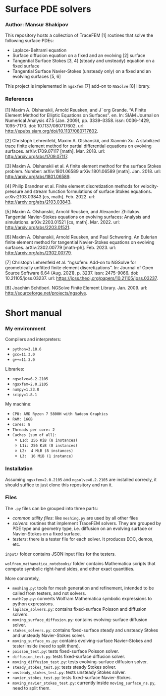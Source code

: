 # Surface PDE solvers
### Author: Mansur Shakipov
This repository hosts a collection of TraceFEM [1] routines that solve the following surface PDEs:
- Laplace-Beltrami equation
- Surface diffusion equation on a fixed and an evolving [2] surface
- Tangential Surface Stokes [3, 4] (steady and unsteady) equation on a fixed surface
- Tangential Surface Navier-Stokes (unsteady only) on a fixed and an evolving surfaces [5, 6]

This project is implemented in `ngsxfem` [7] add-on to `NGSolve` [8] library.

### References
[1] Maxim A. Olshanskii, Arnold Reusken, and J¨org Grande. “A Finite Element Method for Elliptic Equations on Surfaces”. en. In: SIAM Journal on Numerical Analysis 47.5 (Jan. 2009), pp. 3339–3358. issn: 0036-1429, 1095-7170. doi: 10.1137/080717602. url: http://epubs.siam.org/doi/10.1137/080717602. 

[2] Christoph Lehrenfeld, Maxim A. Olshanskii, and Xianmin Xu. A stabilized trace finite element method for partial differential equations on evolving surfaces. arXiv:1709.07117 [math]. Mar. 2018. url: http://arxiv.org/abs/1709.07117.

[3] Maxim A. Olshanskii et al. A finite element method for the surface Stokes problem. Number: arXiv:1801.06589 arXiv:1801.06589 [math]. Jan. 2018. url: http://arxiv.org/abs/1801.06589.

[4] Philip Brandner et al. Finite element discretization methods for velocity-pressure and stream function formulations of surface Stokes equations. arXiv:2103.03843 [cs, math]. Feb. 2022. url: http://arxiv.org/abs/2103.03843.

[5] Maxim A. Olshanskii, Arnold Reusken, and Alexander Zhiliakov. Tangential Navier-Stokes equations on evolving surfaces: Analysis and simulations. arXiv:2203.01521 [cs, math]. Mar. 2022. url: http://arxiv.org/abs/2203.01521.

[6] Maxim A. Olshanskii, Arnold Reusken, and Paul Schwering. An Eulerian finite element method  for tangential Navier-Stokes equations on evolving surfaces. arXiv:2302.00779 [math-ph]. Feb. 2023. url: http://arxiv.org/abs/2302.00779.

[7] Christoph Lehrenfeld et al. “ngsxfem: Add-on to NGSolve for geometrically unfitted finite element discretizations”. In: Journal of Open Source Software 6.64 (Aug. 2021), p. 3237. issn: 2475-9066. doi: 10.21105/joss.03237. url: https://joss.theoj.org/papers/10.21105/joss.03237.

[8] Joachim Schöberl. NGSolve Finite Element Library. Jan. 2009. url: http://sourceforge.net/projects/ngsolve.

# Short manual

### My environment

Compilers and interpreters:
- `python=3.10.6`
- `gcc=11.3.0`
- `g++=11.3.0`

Libraries:
- `ngsolve=6.2.2105`
- `ngsxfem=2.0.2105`
- `numpy=1.23.0`
- `scipy=1.8.1`

My machine:
- `CPU: AMD Ryzen 7 5800H with Radeon Graphics`
- `RAM: 16GB`
- `Cores: 8`
- `Threads per core: 2`
- `Caches (sum of all)`:     
  - `L1d: 256 KiB (8 instances)`
  - `L1i: 256 KiB (8 instances)`
  - `L2:  4 MiB (8 instances)`
  - `L3:  16 MiB (1 instance)`

### Installation
Assuming `ngsxfem=2.0.2105` and `ngsolve=6.2.2105` are installed correcly, it should suffice to just clone this repository and run it.

### Files
The `.py` files can be grouped into three parts: 
- _common utility files_: like `meshing.py` are used by all other files
- _solvers_: routines that implement TraceFEM solvers. They are grouped by PDE type and geometry type, i.e. diffusion on an evolving surface or Navier-Stokes on a fixed surface.
- _testers_: there is a tester file for each solver. It produces EOC, demos, etc.

`input/` folder contains JSON input files for the testers.

`wolfram_mathamatica_notebooks/` folder contains Mathematica scripts that compute symbolic right-hand sides, and other exact quantities. 

More concretely,
- `meshing.py`: tools for mesh generation and refinement, intended to be called from testers, and not solvers.
- `math2py.py`: converts Wolfram Mathematica symbolic expressions to python expressions.
- `laplace_solvers.py`: contains fixed-surface Poisson and diffusion solvers.
- `moving_surface_diffusion.py`: contains evolving-surface diffusion solver.
- `stokes_solvers.py`: contains fixed-surface steady and unsteady Stokes and unsteady Navier-Stokes solver.
- `moving_surface_ns.py`: contains evolving-surface Navier-Stokes and tester inside (need to split them).
- `poisson_test.py`: tests fixed-surface Poisson solver.
- `diffusion_test.py`: tests fixed-surface diffusion solver.
- `moving_diffusion_test.py`: tests evolving-surface diffusion solver.
- `steady_stokes_test.py`: tests steady Stokes solver.
- `unsteady_stokes_test.py`: tests unsteady Stokes solver.
- `navier_stokes_test.py`: tests fixed-surface Navier-Stokes.
- `moving_navier_stokes_test.py`: currently inside `moving_surface_ns.py`, need to split them.
